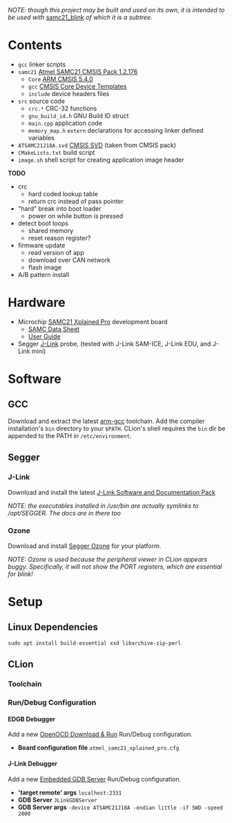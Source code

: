 _NOTE: though this project may be built and used on its own, it is intended to be used with_
[samc21_blink](https://github.com/benjaminjnoack/samc21_blink)
_of which it is a subtree._

# Contents

* `gcc` linker scripts
* `samc21` [Atmel SAMC21 CMSIS Pack 1.2.176](http://packs.download.atmel.com/)
    * `Core` [ARM CMSIS 5.4.0](http://packs.download.atmel.com/)
    * `gcc` [CMSIS Core Device Templates](https://arm-software.github.io/CMSIS_5/Core/html/templates_pg.html)
    * `include` device headers files
* `src` source code
    * `crc.*` CRC-32 functions
    * `gnu_build_id.h` GNU Build ID struct
    * `main.cpp` application code
    * `memory_map.h` `extern` declarations for accessing linker defined variables
* `ATSAMC21J18A.svd` [CMSIS SVD](https://arm-software.github.io/CMSIS_5/SVD/html/index.html) (taken from CMSIS pack)
* `CMakeLists.txt` build script
* `image.sh` shell script for creating application image header

**TODO**

* crc
    * hard coded lookup table
    * return crc instead of pass pointer
* "hard" break into boot loader
    * power on while button is pressed
* detect boot loops
    * shared memory
    * reset reason register?
* firmware update
    * read version of app
    * download over CAN network
    * flash image
* A/B pattern install

# Hardware

* Microchip [SAMC21 Xplained Pro](https://www.microchip.com/DevelopmentTools/ProductDetails/ATSAMD21-XPRO) development board
    * [SAMC Data Sheet](http://ww1.microchip.com/downloads/en/DeviceDoc/SAMC20_C21_Family_Data_Sheet_DS60001479D.pdf)
    * [User Guide](http://ww1.microchip.com/downloads/en/DeviceDoc/Atmel-42460-SAM-C21-Xplained-Pro_User-Guide.pdf)
* Segger [J-Link](https://www.segger.com/products/debug-probes/j-link/) probe, (tested with J-Link SAM-ICE, J-Link EDU, and J-Link mini)

# Software

## GCC

Download and extract the latest [arm-gcc](https://developer.arm.com/tools-and-software/open-source-software/developer-tools/gnu-toolchain/gnu-rm/downloads) toolchain.
Add the compiler installation's `bin` directory to your `$PATH`.
CLion's shell requires the `bin` dir be appended to the PATH in `/etc/environment`.

## Segger

### J-Link

Download and install the latest [J-Link Software and Documentation Pack](https://www.segger.com/downloads/jlink)

_NOTE: the executables installed in /usr/bin are actually symlinks to /opt/SEGGER. The docs are in there too_

### Ozone

Download and install [Segger Ozone](https://www.segger.com/downloads/jlink#Ozone) for your platform.

_NOTE: Ozone is used because the peripheral viewer in CLion appears buggy. Specifically, it will not show the PORT registers, which are essential for blink!_

# Setup

## Linux Dependencies

`sudo apt install build-essential xxd libarchive-zip-perl`

## CLion

### Toolchain

### Run/Debug Configuration

#### EDGB Debugger

Add a new [OpenOCD Download & Run](https://www.jetbrains.com/help/clion/openocd-support.html) Run/Debug configuration.

* **Board configuration file** `atmel_samc21_xplained_pro.cfg`

#### J-Link Debugger

Add a new [Embedded GDB Server](https://www.jetbrains.com/help/clion/embedded-gdb-server.html) Run/Debug configuration.

* **'target remote' args** `localhost:2331`
* **GDB Server** `JLinkGDBServer`
* **GDB Server args** `-device ATSAMC21J18A -endian little -if SWD -speed 2000`

